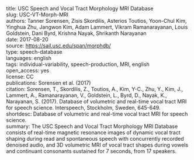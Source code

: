 title: USC Speech and Vocal Tract Morphology MRI Database  
slug: USC-VT-Morph-MRI  
authors: Tanner Sorensen, Zisis Skordilis, Asterios Toutios, Yoon-Chul Kim, Yinghua Zhu, Jangwon Kim, Adam Lammert, Vikram Ramanarayanan, Louis Goldstein, Dani Byrd, Krishna Nayak, Shrikanth Narayanan  
date: 2017-08-20  
source: https://sail.usc.edu/span/morphdb/  
type: speech-database  
languages: english  
tags: individual-variability, speech-production, MRI, english   
open_access: yes  
license: CC  
publications:  Sorensen et al. (2017)  
citation: Sorensen, T., Skordilis, Z., Toutios, A., Kim, Y-C., Zhu, Y., Kim, J., Lammert, A., Ramanarayanan, V., Goldstein, L., Byrd, D., Nayak, K., Narayanan, S. (2017). Database of volumetric and real-time vocal tract MRI for speech science. Interspeech, Stockholm, Sweden, 645-649.  
shortdesc: Database of volumetric and real-time vocal tract MRI for speech science.  
summary: The USC Speech and Vocal Tract Morphology MRI Database consists of real-time magnetic resonance images of dynamic vocal tract shaping during read and spontaneous speech with concurrently recorded denoised audio, and 3D volumetric MRI of vocal tract shapes during vowels and continuant consonants sustained for 7 seconds, from 17 speakers.  
<!--
documentation:  
tests:
coverage:
reviews:
-->
